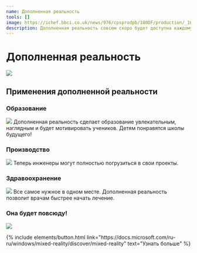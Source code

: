 ```yaml
---
name: Дополненная реальность
tools: []
image: https://ichef.bbci.co.uk/news/976/cpsprodpb/180DF/production/_105772589_ed577158-e304-493a-8a79-fc21432ed065.jpg
description: Дополненная реальность совсем скоро будет доступна каждому. Дополненная реальность открывает новые перспективы для учебы, работы, игр и взаимодействия с миром. 
---
```


# Дополненная реальность

![](https://ichef.bbci.co.uk/news/976/cpsprodpb/180DF/production/_105772589_ed577158-e304-493a-8a79-fc21432ed065.jpg)

## Применения дополненной реальности

### Образование
![](https://redtigerprodassetstorage.blob.core.windows.net/filedata/2021/08/10/RWhFdj/c693ed44-03ae-41f1-a7cb-a9a7c2d23418.MicrosoftTeams-image.png)
Дополненная реальность сделает образование увлекательным, наглядным и будет мотивировать учеников. Детям понравятся школы будущего!

### Производство
![](https://redtigerprodassetstorage.blob.core.windows.net/filedata/2021/08/10/RWhFdj/e77c4cea-64b0-44cd-88b9-35ff473f4acf.Manufacturing-Remote-Assist-ru-ru.png)
Теперь инженеры могут полностью погрузиться в свои проекты.

### Здравоохранение
![](https://redtigerprodassetstorage.blob.core.windows.net/filedata/2021/08/10/RWhFdj/6f53af72-8a42-434d-b030-30f30ff9bf36.Video_2.png)
Все самое нужное в одном месте. Дополненная реальность позволит врачам быстрее начать лечение.

### Она будет повсюду!
![](https://compass-ssl.surface.com/assets/1b/e8/1be843cc-4266-4685-9e29-7bc3b9cc5ac3.jpg?n=HoloLens_ALP_890_Hero_YoungConker_img.jpg)

<p class="text-center">
{% include elements/button.html link="https://docs.microsoft.com/ru-ru/windows/mixed-reality/discover/mixed-reality" text="Узнать больше" %}
</p>